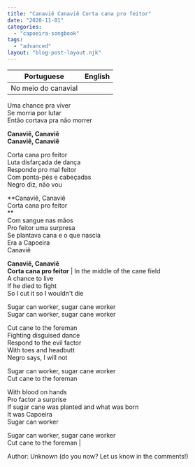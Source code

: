 ```yaml
---
title: "Canaviê Canaviê Corta cana pro feitor"
date: "2020-11-01"
categories: 
  - "capoeira-songbook"
tags: 
  - "advanced"
layout: "blog-post-layout.njk"
---
```


| Portuguese | English |
| --- | --- |
| No meio do canavial  
Uma chance pra viver  
Se morria por lutar  
Então cortava pra não morrer  
  
**Canaviê, Canaviê  
Canaviê, Canaviê**  
  
Corta cana pro feitor  
Luta disfarçada de dança  
Responde pro mal feitor  
Com ponta-pés e cabeçadas  
Negro diz, não vou  
  
**Canaviê, Canaviê  
Corta cana pro feitor  
**  
Com sangue nas mãos  
Pro feitor uma surpresa  
Se plantava cana e o que nascia  
Era a Capoeira  
Canaviê  
  
**Canaviê, Canaviê  
Corta cana pro feitor** | In the middle of the cane field  
A chance to live  
If he died to fight  
So I cut it so I wouldn't die  
  
Sugar can worker, sugar cane worker  
Sugar can worker, sugar cane worker  
  
Cut cane to the foreman  
Fighting disguised dance  
Respond to the evil factor  
With toes and headbutt  
Negro says, I will not  
  
Sugar can worker, sugar cane worker  
Cut cane to the foreman  
  
With blood on hands  
Pro factor a surprise  
If sugar cane was planted and what was born  
It was Capoeira  
Sugar can worker  
  
Sugar can worker, sugar cane worker  
Cut cane to the foreman |

<figcaption>

Author: Unknown (do you now? Let us know in the comments!)

</figcaption>
